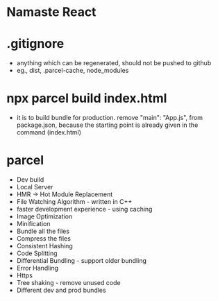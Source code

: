 # Namaste React

# .gitignore

- anything which can be regenerated, should not be pushed to github
- eg., dist, .parcel-cache, node_modules

# npx parcel build index.html

- it is to build bundle for production. remove "main": "App.js", from package.json, because the starting point is already given in the command (index.html)

# parcel

- Dev build
- Local Server
- HMR -> Hot Module Replacement
- File Watching Algorithm - written in C++
- faster development experience - using caching
- Image Optimization
- Minification
- Bundle all the files
- Compress the files
- Consistent Hashing
- Code Splitting
- Differential Bundling - support older bundling
- Error Handling
- Https
- Tree shaking - remove unused code
- Different dev and prod bundles
